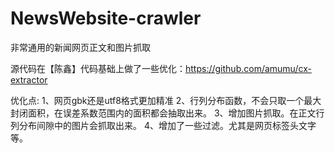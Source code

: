 # NewsWebsite-crawler
非常通用的新闻网页正文和图片抓取

源代码在【陈鑫】代码基础上做了一些优化：https://github.com/amumu/cx-extractor

优化点:
1、网页gbk还是utf8格式更加精准
2、行列分布函数，不会只取一个最大封闭面积，在误差系数范围内的面积都会抽取出来。
3、增加图片抓取。在正文行列分布间隙中的图片会抓取出来。
4、增加了一些过滤。尤其是网页标签头文字等。
